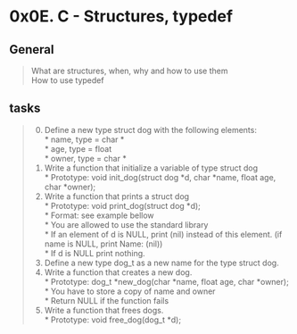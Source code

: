 # 0x0E. C - Structures, typedef   

## General    
> What are structures, when, why and how to use them   
> How to use typedef   

## tasks
> 0. Define a new type struct dog with the following elements:   
	* name, type = char *   
	* age, type = float   
	* owner, type = char *   
> 1. Write a function that initialize a variable of type struct dog   
	* Prototype: void init_dog(struct dog *d, char *name, float age, char *owner);   
> 2. Write a function that prints a struct dog   
	* Prototype: void print_dog(struct dog *d);   
	* Format: see example bellow   
	* You are allowed to use the standard library   
	* If an element of d is NULL, print (nil) instead of this element. (if name is NULL, print Name: (nil))   
	* If d is NULL print nothing.   
> 3. Define a new type dog_t as a new name for the type struct dog.   
> 4. Write a function that creates a new dog.   
	* Prototype: dog_t *new_dog(char *name, float age, char *owner);    
	* You have to store a copy of name and owner   
	* Return NULL if the function fails   
> 5. Write a function that frees dogs.   
	* Prototype: void free_dog(dog_t *d);   
